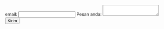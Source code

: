 <!-- <script src="https://static.elfsight.com/platform/platform.js" async></script>
<div class="elfsight-app-7a15a17e-f27b-4af5-9f62-5b9f43087dd2" data-elfsight-app-lazy></div> -->

<form
  action="https://formspree.io/f/xzzejjla"
  method="POST"
>
  <label>
    email:
    <input type="email" name="email">
  </label>
  <label>
    Pesan anda:
    <textarea name="message"></textarea>
  </label>
  <!-- your other form fields go here -->
  <button type="submit">Kirim</button>
</form>